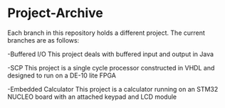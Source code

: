 # Project-Archive

Each branch in this repository holds a different project.  The current branches are as follows:

-Buffered I/O
  This project deals with buffered input and output in Java  
  
-SCP
  This project is a single cycle processor constructed in VHDL and designed to run on a DE-10 lite FPGA

-Embedded Calculator
  This project is a calculator running on an STM32 NUCLEO board with an attached keypad and LCD module
